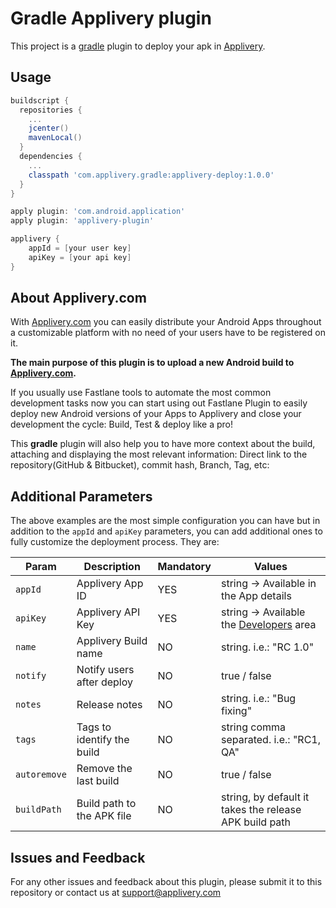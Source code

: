# Gradle Applivery plugin

This project is a [gradle](https://gradle.org/) plugin to deploy your apk in [Applivery](https://www.applivery.com).

## Usage
```groovy
buildscript {
  repositories {
    ...
    jcenter()
    mavenLocal()
  }
  dependencies {
    ...
    classpath 'com.applivery.gradle:applivery-deploy:1.0.0'
  }
}

apply plugin: 'com.android.application'
apply plugin: 'applivery-plugin'

applivery {
    appId = [your user key]
    apiKey = [your api key]
}
```

## About Applivery.com

With [Applivery.com](https://www.applivery.com) you can easily distribute your Android Apps throughout a customizable platform with no need of your users have to be registered on it.

**The main purpose of this plugin is to upload a new Android build to [Applivery.com](https://www.applivery.com).**

If you usually use Fastlane tools to automate the most common development tasks now you can start using out Fastlane Plugin to easily deploy new Android versions of your Apps to Applivery and close your development the cycle: Build, Test & deploy like a pro!

This **gradle** plugin will also help you to have more context about the build, attaching and displaying the most relevant information: Direct link to the repository(GitHub & Bitbucket), commit hash, Branch, Tag, etc:

## Additional Parameters
The above examples are the most simple configuration you can have but in addition to the `appId` and `apiKey` parameters, you can add additional ones to fully customize the deployment process. They are:

| Param       | Description                 | Mandatory | Values       |
|-------------|-----------------------------|-----------|--------------|
| `appId`     | Applivery App ID            | YES       | string -> Available in the App details |
| `apiKey`    | Applivery API Key           | YES       | string -> Available the [Developers](https://dashboard.applivery.com/dashboard/developers) area       |
| `name`      | Applivery Build name        | NO        | string. i.e.: "RC 1.0"       |
| `notify`    | Notify users after deploy   | NO        | true / false |
| `notes`     | Release notes               | NO        | string. i.e.: "Bug fixing"       |
| `tags`      | Tags to identify the build  | NO        | string comma separated. i.e.: "RC1, QA" |
| `autoremove`| Remove the last build       | NO        | true / false |
| `buildPath` | Build path to the APK file  | NO        | string, by default it takes the release APK build path |

## Issues and Feedback

For any other issues and feedback about this plugin, please submit it to this repository or contact us at [support@applivery.com](mailto:support@applivery.com)
